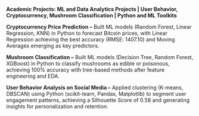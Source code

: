 ****Academic Projects: ML and Data Analytics Projects | User Behavior, Cryptocurrency, Mushroom Classification | Python and ML Toolkits****

**Cryptocurrency Price Prediction –** Built ML models (Random Forest, Linear Regression, KNN) in Python to forecast Bitcoin prices, with Linear Regression achieving the best accuracy (RMSE: 1407.10) and Moving Averages emerging as key predictors.

**Mushroom Classification –** Built ML models (Decision Tree, Random Forest, XGBoost) in Python to classify mushrooms as edible or poisonous, achieving 100% accuracy with tree-based methods after feature engineering and EDA.

**User Behavior Analysis on Social Media –** Applied clustering (K-means, DBSCAN) using Python (scikit-learn, Pandas, Matplotlib) to segment user engagement patterns, achieving a Silhouette Score of 0.58 and generating insights for personalization and retention.
